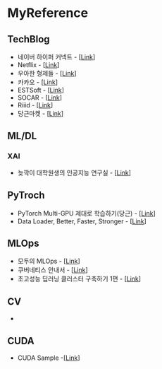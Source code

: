 # MyReference

<!--[[Link]()] -->

## TechBlog
- 네이버 하이퍼 커넥트 - [[Link](https://hyperconnect.github.io/)]
- Netflix - [[Link](https://netflixtechblog.com/)]
- 우아한 형제들 - [[Link](https://techblog.woowahan.com/)]
- 카카오 - [[Link](https://tech.kakao.com/blog/)]
- ESTSoft - [[Link](https://blog.est.ai/)]
- SOCAR - [[Link](https://tech.socarcorp.kr/)]
- Riiid - [[Link](https://riiidtechblog.medium.com/)]
- 당근마켓 - [[Link](https://medium.com/daangn)]

## ML/DL
### XAI
- 늦깍이 대학원생의 인공지능 연구실 - [[Link](https://eair.tistory.com/category/%ED%95%B4%EC%84%9D%ED%95%A0%20%EC%88%98%20%EC%9E%88%EB%8A%94%20%EA%B8%B0%EA%B3%84%ED%95%99%EC%8A%B5)]

## PyTroch
- PyTorch Multi-GPU 제대로 학습하기(당근) - [[Link](https://medium.com/daangn/pytorch-multi-gpu-%ED%95%99%EC%8A%B5-%EC%A0%9C%EB%8C%80%EB%A1%9C-%ED%95%98%EA%B8%B0-27270617936b)]
- Data Loader, Better, Faster, Stronger - [[Link](https://d2.naver.com/helloworld/3773258)]

## MLOps
- 모두의 MLOps - [[Link](https://mlops-for-all.github.io/docs/prologue/welcome/)]
- 쿠버네티스 안내서 - [[Link](https://subicura.com/k8s/)] 
- 초고성능 딥러닝 클러스터 구축하기 1편 - [[Link](https://hyperconnect.github.io/2020/12/21/deep-learning-cluster-1.html)] 

## CV
-

## CUDA
- CUDA Sample -[[Link](https://github.com/NVIDIA/cuda-samples)]
